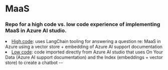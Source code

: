 # MaaS

### Repo for a high code vs. low code experience of implementing MaaS in Azure AI studio.
 <li> <u>High code</u>: uses LangChain tooling for answering a question re: MaaS in Azure using a vector store + embedding of Azure AI support documentation
 <li> <u>Low code</u>: code imported directly from Azure AI studio that uses On Your Data (Azure AI support documentation) and the Index (embeddings + vector store) to create a chatbot
-- 
